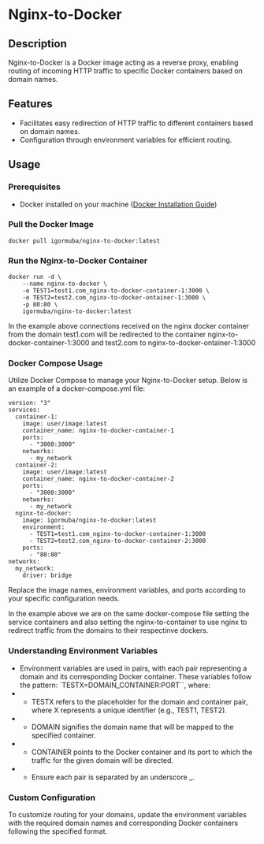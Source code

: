 # Nginx-to-Docker

## Description

Nginx-to-Docker is a Docker image acting as a reverse proxy, enabling routing of incoming HTTP traffic to specific Docker containers based on domain names.

## Features

- Facilitates easy redirection of HTTP traffic to different containers based on domain names.
- Configuration through environment variables for efficient routing.

## Usage

### Prerequisites

- Docker installed on your machine ([Docker Installation Guide](https://docs.docker.com/get-docker/))

### Pull the Docker Image

```
docker pull igormuba/nginx-to-docker:latest
```

### Run the Nginx-to-Docker Container

```
docker run -d \
    --name nginx-to-docker \
    -e TEST1=test1.com_nginx-to-docker-container-1:3000 \
    -e TEST2=test2.com_nginx-to-docker-ontainer-1:3000 \
    -p 80:80 \
    igormuba/nginx-to-docker:latest
```

In the example above connections received on the nginx docker container from the domain test1.com will be redirected to the container nginx-to-docker-container-1:3000 and test2.com to nginx-to-docker-ontainer-1:3000

### Docker Compose Usage

Utilize Docker Compose to manage your Nginx-to-Docker setup. Below is an example of a docker-compose.yml file:

```
version: "3"
services:
  container-1:
    image: user/image:latest
    container_name: nginx-to-docker-container-1
    ports:
      - "3000:3000"
    networks:
      - my_network
  container-2:
    image: user/image:latest
    container_name: nginx-to-docker-container-2
    ports:
      - "3000:3000"
    networks:
      - my_network
  nginx-to-docker:
    image: igormuba/nginx-to-docker:latest
    environment:
      - TEST1=test1.com_nginx-to-docker-container-1:3000
      - TEST2=test2.com_nginx-to-docker-container-2:3000
    ports:
      - "80:80"
networks:
  my_network:
    driver: bridge

```

Replace the image names, environment variables, and ports according to your specific configuration needs.

In the example above we are on the same docker-compose file setting the service containers and also setting the nginx-to-container to use nginx to redirect traffic from the domains to their respectinve dockers.

### Understanding Environment Variables

- Environment variables are used in pairs, with each pair representing a domain and its corresponding Docker container. These variables follow the pattern: `TESTX=DOMAIN_CONTAINER:PORT``, where:
- - TESTX refers to the placeholder for the domain and container pair, where X represents a unique identifier (e.g., TEST1, TEST2).
- - DOMAIN signifies the domain name that will be mapped to the specified container.
- - CONTAINER points to the Docker container and its port to which the traffic for the given domain will be directed.
- - Ensure each pair is separated by an underscore \_.

### Custom Configuration

To customize routing for your domains, update the environment variables with the required domain names and corresponding Docker containers following the specified format.
